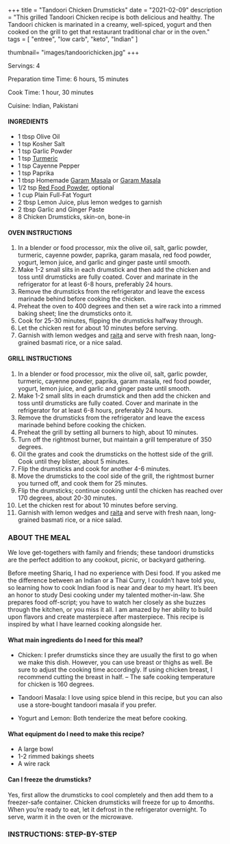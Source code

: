 +++
title = "Tandoori Chicken Drumsticks"
date = "2021-02-09"
description = "This grilled Tandoori Chicken recipe is both delicious and healthy. The Tandoori chicken is marinated in a creamy, well-spiced, yogurt and then cooked on the grill to get that restaurant traditional char or in the oven."
tags = [
    "entree",
    "low carb",
    "keto",
    "Indian"
]

thumbnail= "images/tandoorichicken.jpg"
+++

Servings: 4 <!--more-->

Preparation time Time: 6 hours, 15 minutes 

Cook Time: 1 hour, 30 minutes

Cuisine: Indian, Pakistani

#### INGREDIENTS 

* 1 tbsp Olive Oil 
* 1 tsp Kosher Salt
* 1 tsp Garlic Powder
* 1 tsp [Turmeric](https://amzn.to/3cx3iao)
* 1 tsp Cayenne Pepper
* 1 tsp Paprika
* 1 tbsp Homemade [Garam Masala](https://www.jamilghar.com/recipe/pakistani_garam_masala/) or [Garam Masala](https://amzn.to/3u0tvEX) 
* 1/2 tsp [Red Food Powder](https://amzn.to/3b6L8vF), optional
* 1 cup Plain Full-Fat Yogurt 
* 2 tbsp Lemon Juice, plus lemon wedges to garnish
* 2 tbsp Garlic and Ginger Paste 
* 8 Chicken Drumsticks, skin-on, bone-in 

#### OVEN INSTRUCTIONS 

1. In a blender or food processor, mix the olive oil, salt, garlic powder, turmeric, cayenne powder, paprika, garam masala, red food powder, yogurt, lemon juice, and garlic and ginger paste until smooth. 
2. Make 1-2 small slits in each drumstick and then add the chicken and toss until drumsticks are fully coated. Cover and marinate in the refrigerator for at least 6-8 hours, preferably 24 hours.
3. Remove the drumsticks from the refrigerator and leave the excess marinade behind before cooking the chicken.
4. Preheat the oven to 400 degrees and then set a wire rack into a rimmed baking sheet; line the drumsticks onto it. 
5. Cook for 25-30 minutes, flipping the drumsticks halfway through.
6. Let the chicken rest for about 10 minutes before serving. 
7. Garnish with lemon wedges and [raita](https://www.jamilghar.com/recipe/raita/) and serve with fresh naan, long-grained basmati rice, or a nice salad. 

#### GRILL INSTRUCTIONS

1. In a blender or food processor, mix the olive oil, salt, garlic powder, turmeric, cayenne powder, paprika, garam masala, red food powder, yogurt, lemon juice, and garlic and ginger paste until smooth. 
2. Make 1-2 small slits in each drumstick and then add the chicken and toss until drumsticks are fully coated. Cover and marinate in the refrigerator for at least 6-8 hours, preferably 24 hours.
3. Remove the drumsticks from the refrigerator and leave the excess marinade behind before cooking the chicken.
4. Preheat the grill by setting all burners to high, about 10 minutes. 
5. Turn off the rightmost burner, but maintain a grill temperature of 350 degrees.
6. Oil the grates and cook the drumsticks on the hottest side of the grill. Cook until they blister, about 5 minutes.
7. Flip the drumsticks and cook for another 4-6 minutes. 
8. Move the drumsticks to the cool side of the grill, the rightmost burner you turned off, and cook them for 25 minutes.
9. Flip the drumsticks; continue cooking until the chicken has reached over 170 degrees, about 20-30 minutes. 
10. Let the chicken rest for about 10 minutes before serving. 
11. Garnish with lemon wedges and [raita](https://www.jamilghar.com/recipe/raita/) and serve with fresh naan, long-grained basmati rice, or a nice salad. 

### ABOUT THE MEAL 

We love get-togethers with family and friends; these tandoori drumsticks are the perfect addition to any cookout, picnic, or backyard gathering.

Before meeting Shariq, I had no experience with Desi food. If you asked me the difference between an Indian or a Thai Curry, I couldn’t have told you, so learning how to cook Indian food is near and dear to my heart. It’s been an honor to study Desi cooking under my talented mother-in-law. She prepares food off-script; you have to watch her closely as she buzzes through the kitchen, or you miss it all. I am amazed by her ability to build upon flavors and create masterpiece after masterpiece. This recipe is inspired by what I have learned cooking alongside her.

#### What main ingredients do I need for this meal?

* Chicken: I prefer drumsticks since they are usually the first to go when we make this dish. However, you can use breast or thighs as well. Be sure to adjust the cooking time accordingly. If using chicken breast, I recommend cutting the breast in half. – The safe cooking temperature for chicken is 160 degrees.

* Tandoori Masala: I love using spice blend in this recipe, but you can also use a store-bought tandoori masala if you prefer. 

* Yogurt and Lemon: Both tenderize the meat before cooking. 

#### What equipment do I need to make this recipe?

* A large bowl 
* 1-2 rimmed bakings sheets 
* A wire rack 

####  Can I freeze the drumsticks?

Yes, first allow the drumsticks to cool completely and then add them to a freezer-safe container. Chicken drumsticks will freeze for up to 4months. When you’re ready to eat, let it defrost in the refrigerator overnight. To serve, warm it in the oven or the microwave. 

### INSTRUCTIONS: STEP-BY-STEP 
